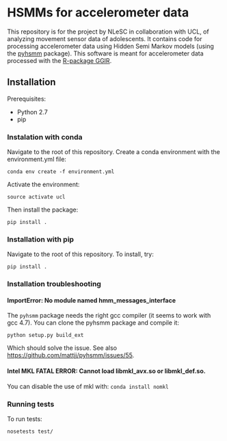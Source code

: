 # HSMMs for accelerometer data
This repository is for the project by NLeSC in collaboration with UCL, of analyzing movement sensor data of adolescents. It contains code for processing accelerometer data using Hidden Semi Markov models (using the [pyhsmm](https://github.com/mattjj/pyhsmm) package).
This software is meant for accelerometer data processed with the [R-package GGIR](https://github.com/wadpac/GGIR).

## Installation
Prerequisites:
*  Python 2.7
* pip

### Instalation with conda
Navigate to the root of this repository. Create a conda environment with the environment.yml file:
 
`conda env create -f environment.yml`

Activate the environment:

`source activate ucl`

Then install the package:

`pip install .`

### Installation with pip
Navigate to the root of this repository. To install, try:

`pip install .`

### Installation troubleshooting
#### ImportError: No module named hmm_messages_interface
The `pyhsmm` package needs the right gcc compiler (it seems to work with gcc 4.7).  You can clone the pyhsmm package and compile it:

`python setup.py build_ext`

Which should solve the issue.
See also https://github.com/mattjj/pyhsmm/issues/55. 

#### Intel MKL FATAL ERROR: Cannot load libmkl_avx.so or libmkl_def.so.
You can disable the use of mkl with:
`conda install nomkl`



### Running tests
To run tests:

`nosetests test/`


